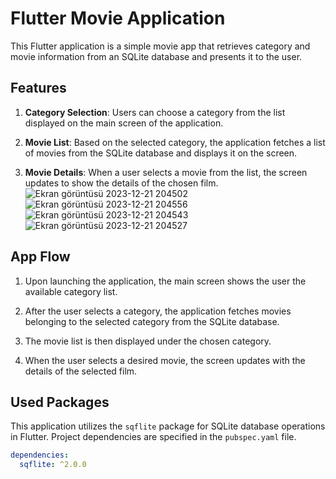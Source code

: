 # Flutter Movie Application

This Flutter application is a simple movie app that retrieves category and movie information from an SQLite database and presents it to the user.

## Features


1. **Category Selection**: Users can choose a category from the list displayed on the main screen of the application.

2. **Movie List**: Based on the selected category, the application fetches a list of movies from the SQLite database and displays it on the screen.

3. **Movie Details**: When a user selects a movie from the list, the screen updates to show the details of the chosen film.
![Ekran görüntüsü 2023-12-21 204502](https://github.com/emreyilldirrm/movie_app2/assets/149498114/6de5c430-c248-4890-9d0f-2f3e0e1a0d71)
![Ekran görüntüsü 2023-12-21 204556](https://github.com/emreyilldirrm/movie_app2/assets/149498114/013b7bbe-fc44-40b3-ae68-6c88ae1d1899)
![Ekran görüntüsü 2023-12-21 204543](https://github.com/emreyilldirrm/movie_app2/assets/149498114/02c0b18b-3be7-435e-9c64-c867503ea2cf)
![Ekran görüntüsü 2023-12-21 204527](https://github.com/emreyilldirrm/movie_app2/assets/149498114/9e46b324-4f89-40fe-8981-63f0ebfc0e76)

## App Flow

1. Upon launching the application, the main screen shows the user the available category list.

2. After the user selects a category, the application fetches movies belonging to the selected category from the SQLite database.

3. The movie list is then displayed under the chosen category.

4. When the user selects a desired movie, the screen updates with the details of the selected film.

## Used Packages

This application utilizes the `sqflite` package for SQLite database operations in Flutter. Project dependencies are specified in the `pubspec.yaml` file.

```yaml
dependencies:
  sqflite: ^2.0.0
